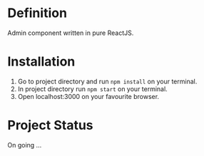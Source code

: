 # Definition
Admin component written in pure ReactJS.


# Installation
1. Go to project directory and run ```npm install``` on your terminal.
2. In project directory run ```npm start``` on your terminal.
3. Open localhost:3000 on your favourite browser.


# Project Status
On going ...